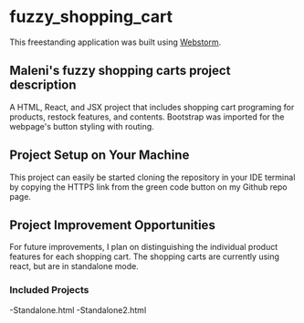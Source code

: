 # fuzzy_shopping_cart
This freestanding application was built using [Webstorm]([https://www.jetbrains.com/webstorm/]).
## Maleni's fuzzy shopping carts project description
A HTML, React, and JSX project that includes shopping cart programing for products, restock features, and contents. Bootstrap was imported for the webpage's button styling with routing.
## Project Setup on Your Machine
This project can easily be started cloning the repository in your IDE terminal by copying the HTTPS link from the green code button on my Github repo page. 
## Project Improvement Opportunities
For future improvements, I plan on distinguishing the individual product features for each shopping cart. The shopping carts are currently using react, but are in standalone mode. 
### Included Projects
-Standalone.html
-Standalone2.html
